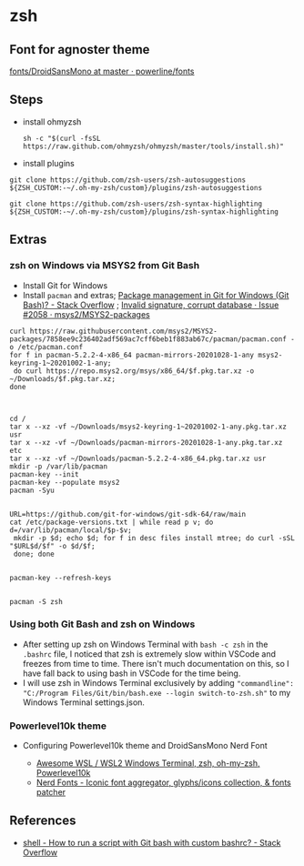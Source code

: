 # zsh

## Font for agnoster theme

[fonts/DroidSansMono at master · powerline/fonts](https://github.com/powerline/fonts/tree/master/DroidSansMono)

## Steps

- install ohmyzsh

  ```
  sh -c "$(curl -fsSL https://raw.github.com/ohmyzsh/ohmyzsh/master/tools/install.sh)"
  ```

- install plugins

```
git clone https://github.com/zsh-users/zsh-autosuggestions ${ZSH_CUSTOM:-~/.oh-my-zsh/custom}/plugins/zsh-autosuggestions

git clone https://github.com/zsh-users/zsh-syntax-highlighting ${ZSH_CUSTOM:-~/.oh-my-zsh/custom}/plugins/zsh-syntax-highlighting
```

## Extras

### zsh on Windows via MSYS2 from Git Bash

- Install Git for Windows
- Install `pacman` and extras; [Package management in Git for Windows (Git Bash)? - Stack Overflow](https://stackoverflow.com/questions/32712133/package-management-in-git-for-windows-git-bash) ; [Invalid signature, corrupt database · Issue #2058 · msys2/MSYS2-packages](https://github.com/msys2/MSYS2-packages/issues/2058)

```
curl https://raw.githubusercontent.com/msys2/MSYS2-packages/7858ee9c236402adf569ac7cff6beb1f883ab67c/pacman/pacman.conf -o /etc/pacman.conf
for f in pacman-5.2.2-4-x86_64 pacman-mirrors-20201028-1-any msys2-keyring-1~20201002-1-any;
 do curl https://repo.msys2.org/msys/x86_64/$f.pkg.tar.xz -o ~/Downloads/$f.pkg.tar.xz;
done



cd /
tar x --xz -vf ~/Downloads/msys2-keyring-1~20201002-1-any.pkg.tar.xz usr
tar x --xz -vf ~/Downloads/pacman-mirrors-20201028-1-any.pkg.tar.xz etc
tar x --xz -vf ~/Downloads/pacman-5.2.2-4-x86_64.pkg.tar.xz usr
mkdir -p /var/lib/pacman
pacman-key --init
pacman-key --populate msys2
pacman -Syu


URL=https://github.com/git-for-windows/git-sdk-64/raw/main
cat /etc/package-versions.txt | while read p v; do d=/var/lib/pacman/local/$p-$v;
 mkdir -p $d; echo $d; for f in desc files install mtree; do curl -sSL "$URL$d/$f" -o $d/$f;
 done; done


pacman-key --refresh-keys


pacman -S zsh
```

### Using both Git Bash and zsh on Windows

- After setting up zsh on Windows Terminal with `bash -c zsh` in the `.bashrc` file, I noticed that zsh is extremely slow within VSCode and freezes from time to time. There isn't much documentation on this, so I have fall back to using bash in VSCode for the time being.
- I will use zsh in Windows Terminal exclusively by adding `"commandline": "C:/Program Files/Git/bin/bash.exe --login switch-to-zsh.sh"` to my Windows Terminal settings.json.

### Powerlevel10k theme

- Configuring Powerlevel10k theme and DroidSansMono Nerd Font

  - [Awesome WSL / WSL2 Windows Terminal, zsh, oh-my-zsh, Powerlevel10k](https://www.the-digital-life.com/awesome-wsl-wsl2-terminal/)
  - [Nerd Fonts - Iconic font aggregator, glyphs/icons collection, & fonts patcher](https://www.nerdfonts.com/font-downloads)

## References

- [shell - How to run a script with Git bash with custom bashrc? - Stack Overflow](https://stackoverflow.com/questions/22269023/how-to-run-a-script-with-git-bash-with-custom-bashrc)
